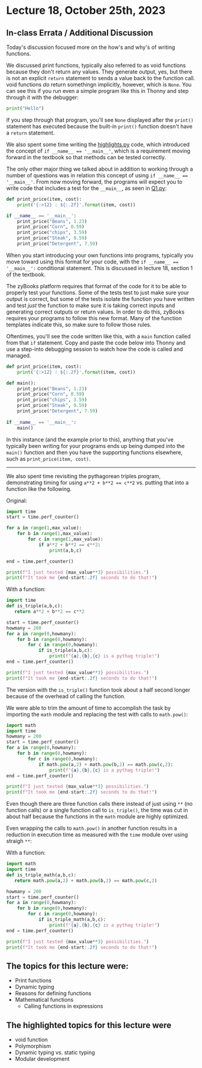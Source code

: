 # Lecture 18, October 25th, 2023

## In-class Errata / Additional Discussion

Today's discussion focused more on the how's and why's of writing functions.

We discussed print functions, typically also referred to as void functions because they don't return any values.  They generate output, yes, but there is not an explicit `return` statement to sends a value back to the function call. void functions _do_ return somethingn implicitly, however, which is `None`.  You can see this if you run even a simple program like this in Thonny and step through it with the debugger:

```python
print("Hello")
```

If you step through that program, you'll see `None` displayed after the `print()` statement has executed because the built-in `print()` function doesn't have a `return` statement.

We also spent some time writing the [highlights.py](highlights.py) code, which introduced the concept of `if __name__ == '__main__'`, which is a requirement moving forward in the textbook so that methods can be tested correctly.

The only other major thing we talked about in addition to working through a number of questions was in relation this concept of using `if __name__ == '__main__'`.  From now moving forward, the programs will expect you to write code that includes a test for the `__main__`, as seen in [Q1.py](Q1.py):

```python
def print_price(item, cost):
    print('{:>12} : ${:.2f}'.format(item, cost))

if __name__ == '__main__':
    print_price("Beans", 1.23)
    print_price("Corn", 0.59)
    print_price("chips", 3.59)
    print_price("Steak", 9.59)
    print_price("Detergent", 7.59)
```

When you start introducing your own functions into programs, typically you move toward using this format for your code, with the `if __name__ == '__main__':` conditional statement.  This is discussed in lecture 18, section 1 of the textbook.

The zyBooks platform requires that format of the code for it to be able to properly test your functions. Some of the tests test to just make sure your output is correct, but some of the tests isolate the function you have written and test _just_ the function to make sure it is taking correct inputs and generating correct outputs or return values. In order to do this, zyBooks requires your programs to follow this new format. Many of the function templates indicate this, so make sure to follow those rules.

Oftentimes, you'll see the code written like this, with a `main` function called from that `if` statement.  Copy and paste the code below into Thonny and use a step-into debugging session to watch how the code is called and managed.

```python
def print_price(item, cost):
    print('{:>12} : ${:.2f}'.format(item, cost))

def main():
    print_price("Beans", 1.23)
    print_price("Corn", 0.59)
    print_price("chips", 3.59)
    print_price("Steak", 9.59)
    print_price("Detergent", 7.59)
    
if __name__ == '__main__':
    main()
```

In this instance (and the example prior to this), anything that you've typically been writing for your programs ends up being dumped into the `main()` function and then you have the supporting functions elsewhere, such as `print_price(item, cost)`.

----

We also spent time revisiting the pythagorean triples program, demonstrating timing for using `a**2 + b**2 == c**2` vs. putting that into a function like the following.

Original:

```python
import time
start = time.perf_counter()

for a in range(1,max_value):
    for b in range(1,max_value):
        for c in range(1,max_value):
            if a**2 + b**2 == c**2:
                print(a,b,c)

end = time.perf_counter()

print(f"I just tested {max_value**3} possibilities.")
print(f"It took me {end-start:.2f} seconds to do that!")
```

With a function:

```python
import time
def is_triple(a,b,c):
   return a**2 + b**2 == c**2

start = time.perf_counter()
howmany = 200
for a in range(0,howmany):
    for b in range(0,howmany):
        for c in range(0,howmany):
            if is_triple(a,b,c):
                print(f"{a},{b},{c} is a pythag triple!")
end = time.perf_counter()

print(f"I just tested {max_value**3} possibilities.")
print(f"It took me {end-start:.2f} seconds to do that!")
```

The version with the `is_triple()` function took about a half second longer because of the overhead of calling the function.

We were able to trim the amount of time to accomplish the task by importing the `math` module and replacing the test with calls to `math.pow()`:

```python
import math
import time
howmany = 200
start = time.perf_counter()
for a in range(0,howmany):
    for b in range(0,howmany):
        for c in range(0,howmany):
            if math.pow(a,2) + math.pow(b,2) == math.pow(c,2):
                print(f"{a},{b},{c} is a pythag triple!")
end = time.perf_counter()

print(f"I just tested {max_value**3} possibilities.")
print(f"It took me {end-start:.2f} seconds to do that!")
```

Even though there are three function calls there instead of just using `**` (no function calls) or a single function call to `is_triple()`, the time was cut in about half because the functions in the `math` module are highly optimized.

Even wrapping the calls to `math.pow()` in another function results in a reduction in execution time as measured with the `time` module over using straigh `**`:


With a function:

```python
import math
import time
def is_triple_math(a,b,c):
   return math.pow(a,2) + math.pow(b,2) == math.pow(c,2)

howmany = 200
start = time.perf_counter()
for a in range(0,howmany):
    for b in range(0,howmany):
        for c in range(0,howmany):
            if is_triple_math(a,b,c):
                print(f"{a},{b},{c} is a pythag triple!")
end = time.perf_counter()

print(f"I just tested {max_value**3} possibilities.")
print(f"It took me {end-start:.2f} seconds to do that!")
```



## The topics for this lecture were:

* Print functions
* Dynamic typing
* Reasons for defining functions
* Mathematical functions
	- Calling functions in expressions


## The highlighted topics for this lecture were

* void function
* Polymorphism
* Dynamic typing vs. static typing
* Modular development
